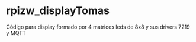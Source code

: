 # rpizw_displayTomas
Código para display formado por 4 matrices leds de 8x8 y sus drivers 7219 y MQTT
